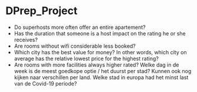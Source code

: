 # DPrep_Project

- Do superhosts more often offer an entire apartement?
- Has the duration that someone is a host impact on the rating he or she receives?
- Are rooms without wifi considerable less booked?
- Which city has the best value for money? In other words, which city on average has the relative lowest price for the highest rating?
- Are rooms with more facilities always higher rated?
Welke dag in de week is de meest goedkope optie / het duurst per stad? Kunnen ook nog kijken naar verschillen per land.
Welke stad in europa had het minst last van de Covid-19 periode?
